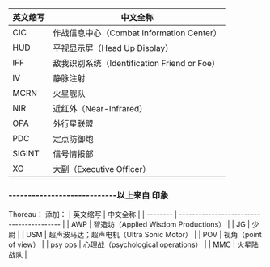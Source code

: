 | 英文缩写 | 中文全称                                     |
| -------- | -------------------------------------------- |
| CIC      | 作战信息中心（Combat Information Center）    |
| HUD      | 平视显示屏（Head Up Display）                |
| IFF      | 敌我识别系统（Identification Friend or Foe） |
| IV       | 静脉注射                                     |
| MCRN     | 火星舰队                                     |
| NIR      | 近红外（Near-Infrared）                      |
| OPA      | 外行星联盟                                   |
| PDC      | 定点防御炮                                   |
| SIGINT   | 信号情报部                                   |
| XO       | 大副（Executive Officer）                    |

### ----------------------------以上来自 印象
Thoreau：
添加：
| 英文缩写 | 中文全称                                  |
| -------- | ----------------------------------------- |
| AWP      | 智造坊（Applied Wisdom Productions）      |
| JG       | 少尉                                      |
| USM      | 超声波马达；超声电机（Ultra Sonic Motor） |
| POV      | 视角（point of view）                     |
| psy ops  | 心理战（psychological operations）        |
| MMC      | 火星陆战队                                |